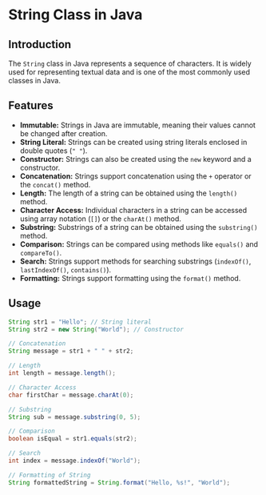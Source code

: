 # String Class in Java

## Introduction
The `String` class in Java represents a sequence of characters. It is widely used for representing textual data and is one of the most commonly used classes in Java.

## Features
- **Immutable:** Strings in Java are immutable, meaning their values cannot be changed after creation.
- **String Literal:** Strings can be created using string literals enclosed in double quotes (`" "`).
- **Constructor:** Strings can also be created using the `new` keyword and a constructor.
- **Concatenation:** Strings support concatenation using the `+` operator or the `concat()` method.
- **Length:** The length of a string can be obtained using the `length()` method.
- **Character Access:** Individual characters in a string can be accessed using array notation (`[]`) or the `charAt()` method.
- **Substring:** Substrings of a string can be obtained using the `substring()` method.
- **Comparison:** Strings can be compared using methods like `equals()` and `compareTo()`.
- **Search:** Strings support methods for searching substrings (`indexOf()`, `lastIndexOf()`, `contains()`).
- **Formatting:** Strings support formatting using the `format()` method.

## Usage
```java
String str1 = "Hello"; // String literal
String str2 = new String("World"); // Constructor

// Concatenation
String message = str1 + " " + str2;

// Length
int length = message.length();

// Character Access
char firstChar = message.charAt(0);

// Substring
String sub = message.substring(0, 5);

// Comparison
boolean isEqual = str1.equals(str2);

// Search
int index = message.indexOf("World");

// Formatting of String
String formattedString = String.format("Hello, %s!", "World");
